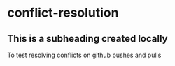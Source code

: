 # conflict-resolution

## This is a subheading created locally

To test resolving conflicts on github pushes and pulls

